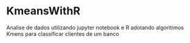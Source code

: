 # KmeansWithR
Analise de dados utilizando jupyter notebook e R adotando algoritimos Kmens para classificar clientes de um banco
